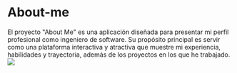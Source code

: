# About-me
El proyecto "About Me" es una aplicación diseñada para presentar mi perfil profesional como ingeniero de software. Su propósito principal es servir como una plataforma interactiva y atractiva que muestre mi experiencia, habilidades y trayectoria, además de los proyectos en los que he trabajado. 
<img src="https://imgur.com/P4BS1KF.png">
